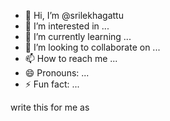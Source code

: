 - 👋 Hi, I’m @srilekhagattu
- 👀 I’m interested in ...
- 🌱 I’m currently learning ...
- 💞️ I’m looking to collaborate on ...
- 📫 How to reach me ...
- 😄 Pronouns: ...
- ⚡ Fun fact: ...

<!---
srilekhagattu/srilekhagattu is a ✨ special ✨ repository because its README.md (this file) appears on your GitHub profile.
You can click the Preview link to take a look at your changes.
---> write this for me as 
